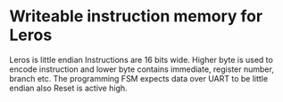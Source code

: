 # Writeable instruction memory for Leros
Leros is little endian
Instructions are 16 bits wide. Higher byte is used to encode instruction and lower byte contains immediate, register number, branch etc. 
The programming FSM expects data over UART to be little endian also
Reset is active high.
